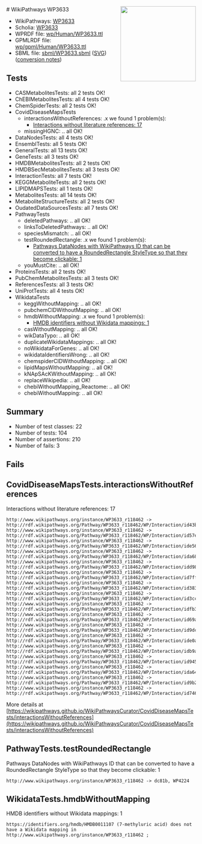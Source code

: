 <img style="float: right; width: 200px" src="../logo.png" />
# WikiPathways WP3633

* WikiPathways: [WP3633](https://identifiers.org/wikipathways:WP3633)
* Scholia: [WP3633](https://scholia.toolforge.org/wikipathways/WP3633)
* WPRDF file: [wp/Human/WP3633.ttl](../wp/Human/WP3633.ttl)
* GPMLRDF file: [wp/gpml/Human/WP3633.ttl](../wp/gpml/Human/WP3633.ttl)
* SBML file: [sbml/WP3633.sbml](../sbml/WP3633.sbml) ([SVG](../sbml/WP3633.svg)) ([conversion notes](../sbml/WP3633.txt))

## Tests
* CASMetabolitesTests: all 2 tests OK!
* ChEBIMetabolitesTests: all 4 tests OK!
* ChemSpiderTests: all 2 tests OK!
* CovidDiseaseMapsTests
    * interactionsWithoutReferences: .x we found 1 problem(s):
        * [Interactions without literature references: 17](#9701cce8)
    * missingHGNC: .. all OK!
* DataNodesTests: all 4 tests OK!
* EnsemblTests: all 5 tests OK!
* GeneralTests: all 13 tests OK!
* GeneTests: all 3 tests OK!
* HMDBMetabolitesTests: all 2 tests OK!
* HMDBSecMetabolitesTests: all 3 tests OK!
* InteractionTests: all 7 tests OK!
* KEGGMetaboliteTests: all 2 tests OK!
* LIPIDMAPSTests: all 1 tests OK!
* MetabolitesTests: all 14 tests OK!
* MetaboliteStructureTests: all 2 tests OK!
* OudatedDataSourcesTests: all 7 tests OK!
* PathwayTests
    * deletedPathways: .. all OK!
    * linksToDeletedPathways: .. all OK!
    * speciesMismatch: .. all OK!
    * testRoundedRectangle: .x we found 1 problem(s):
        * [Pathways DataNodes with WikiPathways ID that can be converted to have a RoundedRectangle StyleType so that they become clickable: 1](#9fbad3cb)
    * youMustCite: .. all OK!
* ProteinsTests: all 2 tests OK!
* PubChemMetabolitesTests: all 3 tests OK!
* ReferencesTests: all 3 tests OK!
* UniProtTests: all 4 tests OK!
* WikidataTests
    * keggWithoutMapping: .. all OK!
    * pubchemCIDWithoutMapping: .. all OK!
    * hmdbWithoutMapping: .x we found 1 problem(s):
        * [HMDB identifiers without Wikidata mappings: 1](#8860e69b)
    * casWithoutMapping: .. all OK!
    * wikDataTypo: .. all OK!
    * duplicateWikidataMappings: .. all OK!
    * noWikidataForGenes: .. all OK!
    * wikidataIdentifiersWrong: .. all OK!
    * chemspiderCIDWithoutMapping: .. all OK!
    * lipidMapsWithoutMapping: .. all OK!
    * kNApSAcKWithoutMapping: .. all OK!
    * replaceWikipedia: .. all OK!
    * chebiWithoutMapping_Reactome: .. all OK!
    * chebiWithoutMapping: .. all OK!


## Summary

* Number of test classes: 22
* Number of tests: 104
* Number of assertions: 210
* Number of fails: 3

## Fails

<a name="9701cce8" />

## CovidDiseaseMapsTests.interactionsWithoutReferences

Interactions without literature references: 17
```
http://www.wikipathways.org/instance/WP3633_r118462 -> http://rdf.wikipathways.org/Pathway/WP3633_r118462/WP/Interaction/id43b59a11
http://www.wikipathways.org/instance/WP3633_r118462 -> http://rdf.wikipathways.org/Pathway/WP3633_r118462/WP/Interaction/id57e0be1e
http://www.wikipathways.org/instance/WP3633_r118462 -> http://rdf.wikipathways.org/Pathway/WP3633_r118462/WP/Interaction/ide56cfda3
http://www.wikipathways.org/instance/WP3633_r118462 -> http://rdf.wikipathways.org/Pathway/WP3633_r118462/WP/Interaction/ida68ac1c3
http://www.wikipathways.org/instance/WP3633_r118462 -> http://rdf.wikipathways.org/Pathway/WP3633_r118462/WP/Interaction/idd98c8de5
http://www.wikipathways.org/instance/WP3633_r118462 -> http://rdf.wikipathways.org/Pathway/WP3633_r118462/WP/Interaction/id7ff5adbb
http://www.wikipathways.org/instance/WP3633_r118462 -> http://rdf.wikipathways.org/Pathway/WP3633_r118462/WP/Interaction/id383afe98
http://www.wikipathways.org/instance/WP3633_r118462 -> http://rdf.wikipathways.org/Pathway/WP3633_r118462/WP/Interaction/id3cc169
http://www.wikipathways.org/instance/WP3633_r118462 -> http://rdf.wikipathways.org/Pathway/WP3633_r118462/WP/Interaction/idfb3b7951
http://www.wikipathways.org/instance/WP3633_r118462 -> http://rdf.wikipathways.org/Pathway/WP3633_r118462/WP/Interaction/id69aaf63b
http://www.wikipathways.org/instance/WP3633_r118462 -> http://rdf.wikipathways.org/Pathway/WP3633_r118462/WP/Interaction/id9dcf2d96
http://www.wikipathways.org/instance/WP3633_r118462 -> http://rdf.wikipathways.org/Pathway/WP3633_r118462/WP/Interaction/ide0a7c78f
http://www.wikipathways.org/instance/WP3633_r118462 -> http://rdf.wikipathways.org/Pathway/WP3633_r118462/WP/Interaction/idb9aabd56
http://www.wikipathways.org/instance/WP3633_r118462 -> http://rdf.wikipathways.org/Pathway/WP3633_r118462/WP/Interaction/id945d0035
http://www.wikipathways.org/instance/WP3633_r118462 -> http://rdf.wikipathways.org/Pathway/WP3633_r118462/WP/Interaction/ida64907bf
http://www.wikipathways.org/instance/WP3633_r118462 -> http://rdf.wikipathways.org/Pathway/WP3633_r118462/WP/Interaction/id9b289506
http://www.wikipathways.org/instance/WP3633_r118462 -> http://rdf.wikipathways.org/Pathway/WP3633_r118462/WP/Interaction/id74667b56
```

More details at [https://wikipathways.github.io/WikiPathwaysCurator/CovidDiseaseMapsTests/interactionsWithoutReferences](https://wikipathways.github.io/WikiPathwaysCurator/CovidDiseaseMapsTests/interactionsWithoutReferences)

<a name="9fbad3cb" />

## PathwayTests.testRoundedRectangle

Pathways DataNodes with WikiPathways ID that can be converted to have a RoundedRectangle StyleType so that they become clickable: 1
```
http://www.wikipathways.org/instance/WP3633_r118462 -> dc81b, WP4224
 ```

<a name="8860e69b" />

## WikidataTests.hmdbWithoutMapping

HMDB identifiers without Wikidata mappings: 1
```
https://identifiers.org/hmdb/HMDB0011107 (7-methyluric acid) does not have a Wikidata mapping in http://www.wikipathways.org/instance/WP3633_r118462 ; 
```

